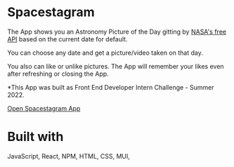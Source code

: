 # Spacestagram
The App shows you an Astronomy Picture of the Day gitting by <a href="https://api.nasa.gov/">NASA's free API</a> based on the current date for default. 

You can choose any date and get a picture/video taken on that day. 

You also can like or unlike pictures. The App will remember your likes even after refreshing or closing the App. 

*This App was built as Front End Developer Intern Challenge - Summer 2022.

<a href="https://spacestagram-react-20220115.herokuapp.com/">Open Spacestagram App</a>

# Built with
JavaScript, React, NPM, HTML, CSS, MUI,
